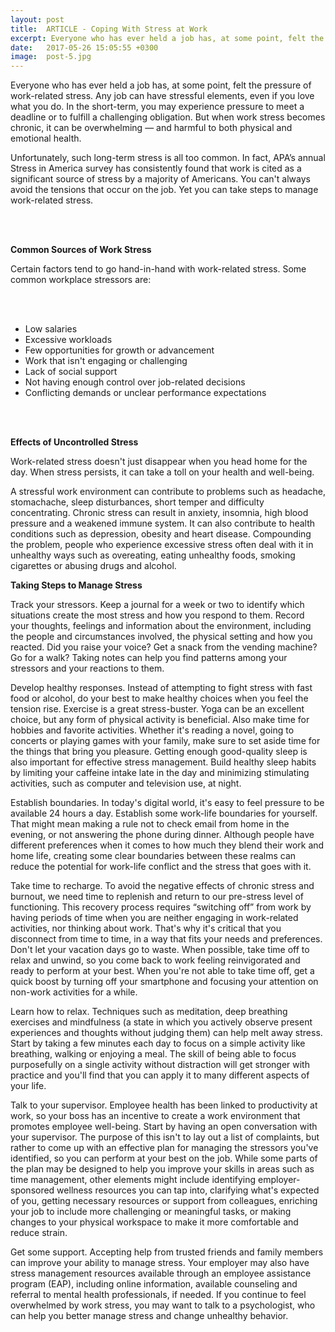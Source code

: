```yaml
---
layout: post
title:  ARTICLE - Coping With Stress at Work
excerpt: Everyone who has ever held a job has, at some point, felt the pressure of work-related stress. Any job can have stressful elements, even if you love what you do. 
date:   2017-05-26 15:05:55 +0300
image:  post-5.jpg
---
```


<!---author: uixgeek
tags:   UX design
---
![post-thumb]({{site.baseurl}}/assets/images/blog/post-1.jpg){:class="img-fluid rounded float-left mr-5 mb-4"}-->

Everyone who has ever held a job has, at some point, felt the pressure of work-related stress. Any job can have stressful elements, even if you love what you do. In the short-term, you may experience pressure to meet a deadline or to fulfill a challenging obligation. But when work stress becomes chronic, it can be overwhelming — and harmful to both physical and emotional health.

Unfortunately, such long-term stress is all too common. In fact, APA’s annual Stress in America survey has consistently found that work is cited as a significant source of stress by a majority of Americans. You can't always avoid the tensions that occur on the job. Yet you can take steps to manage work-related stress.

<br />
<br />

<b>Common Sources of Work Stress</b>

Certain factors tend to go hand-in-hand with work-related stress. Some common workplace stressors are:

<br />
<br />

<ul>
  <li>Low salaries</li>

  <li>Excessive workloads</li>

  <li>Few opportunities for growth or advancement</li>

  <li>Work that isn't engaging or challenging</li>

  <li>Lack of social support</li>

  <li>Not having enough control over job-related decisions</li>

  <li>Conflicting demands or unclear performance expectations</li>
</ul>

<br />
<br />

<b>Effects of Uncontrolled Stress</b>

Work-related stress doesn't just disappear when you head home for the day. When stress persists, it can take a toll on your health and well-being.

A stressful work environment can contribute to problems such as headache, stomachache, sleep disturbances, short temper and difficulty concentrating. Chronic stress can result in anxiety, insomnia, high blood pressure and a weakened immune system. It can also contribute to health conditions such as depression, obesity and heart disease. Compounding the problem, people who experience excessive stress often deal with it in unhealthy ways such as overeating, eating unhealthy foods, smoking cigarettes or abusing drugs and alcohol.

<b>Taking Steps to Manage Stress</b>

Track your stressors. Keep a journal for a week or two to identify which situations create the most stress and how you respond to them. Record your thoughts, feelings and information about the environment, including the people and circumstances involved, the physical setting and how you reacted. Did you raise your voice? Get a snack from the vending machine? Go for a walk? Taking notes can help you find patterns among your stressors and your reactions to them.

Develop healthy responses. Instead of attempting to fight stress with fast food or alcohol, do your best to make healthy choices when you feel the tension rise. Exercise is a great stress-buster. Yoga can be an excellent choice, but any form of physical activity is beneficial. Also make time for hobbies and favorite activities. Whether it's reading a novel, going to concerts or playing games with your family, make sure to set aside time for the things that bring you pleasure. Getting enough good-quality sleep is also important for effective stress management. Build healthy sleep habits by limiting your caffeine intake late in the day and minimizing stimulating activities, such as computer and television use, at night.

Establish boundaries. In today's digital world, it's easy to feel pressure to be available 24 hours a day. Establish some work-life boundaries for yourself. That might mean making a rule not to check email from home in the evening, or not answering the phone during dinner. Although people have different preferences when it comes to how much they blend their work and home life, creating some clear boundaries between these realms can reduce the potential for work-life conflict and the stress that goes with it.

Take time to recharge. To avoid the negative effects of chronic stress and burnout, we need time to replenish and return to our pre-stress level of functioning. This recovery process requires “switching off” from work by having periods of time when you are neither engaging in work-related activities, nor thinking about work. That's why it's critical that you disconnect from time to time, in a way that fits your needs and preferences. Don't let your vacation days go to waste. When possible, take time off to relax and unwind, so you come back to work feeling reinvigorated and ready to perform at your best. When you're not able to take time off, get a quick boost by turning off your smartphone and focusing your attention on non-work activities for a while.

Learn how to relax. Techniques such as meditation, deep breathing exercises and mindfulness (a state in which you actively observe present experiences and thoughts without judging them) can help melt away stress. Start by taking a few minutes each day to focus on a simple activity like breathing, walking or enjoying a meal. The skill of being able to focus purposefully on a single activity without distraction will get stronger with practice and you'll find that you can apply it to many different aspects of your life.

Talk to your supervisor. Employee health has been linked to productivity at work, so your boss has an incentive to create a work environment that promotes employee well-being. Start by having an open conversation with your supervisor. The purpose of this isn't to lay out a list of complaints, but rather to come up with an effective plan for managing the stressors you've identified, so you can perform at your best on the job. While some parts of the plan may be designed to help you improve your skills in areas such as time management, other elements might include identifying employer-sponsored wellness resources you can tap into, clarifying what's expected of you, getting necessary resources or support from colleagues, enriching your job to include more challenging or meaningful tasks, or making changes to your physical workspace to make it more comfortable and reduce strain.

Get some support. Accepting help from trusted friends and family members can improve your ability to manage stress. Your employer may also have stress management resources available through an employee assistance program (EAP), including online information, available counseling and referral to mental health professionals, if needed. If you continue to feel overwhelmed by work stress, you may want to talk to a psychologist, who can help you better manage stress and change unhealthy behavior.

